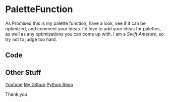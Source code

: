 # PaletteFunction
As Promised this is my palette function, have a look, see if it can be optimized, and comment your ideas. I'd love to add your ideas for palettes, as well as any optimizations you can come up with. I am a *Swift Ameture*, so try not to judge too hard. 


## Code


## Other Stuff
[Youtube](https://www.youtube.com/@testicecycles)
[My Github](github.com/ADeckerDev)
[Python Repo](github.com/ADeckerDev/DepthCameraLegacy)

Thank you
